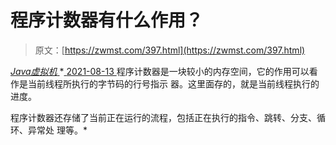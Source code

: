 <!--yml
category: 未分类
date: 0001-01-01 00:00:00
-->

# 程序计数器有什么作用？

> 原文：[https://zwmst.com/397.html](https://zwmst.com/397.html)

   [ *Java虚拟机* ](https://zwmst.com/java%e8%99%9a%e6%8b%9f%e6%9c%ba)*[ <time datetime="2021-08-14T06:43:15+08:00"> 2021-08-13 </time> ](https://zwmst.com/397.html)  程序计数器是一块较小的内存空间，它的作用可以看作是当前线程所执行的字节码的行号指示 器。这里面存的，就是当前线程执行的进度。

程序计数器还存储了当前正在运行的流程，包括正在执行的指令、跳转、分支、循环、异常处 理等。*